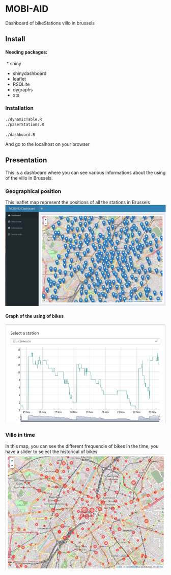# MOBI-AID
Dashboard of bikeStations villo in brussels

## Install
#### Needing packages:  
  * shiny
  * shinydashboard
  * leaflet
  * RSQLite
  * dygraphs
  * xts

### Installation

    ./dynamicTable.R
    ./paserStations.R
    
    ./dashboard.R
 
And go to the localhost on your browser

## Presentation
This is a dashboard where you can see various informations about the using of the villo in Brussels.

### Geographical position
This leaflet map represent the positions of all the stations in Brussels
![markerPosition](pictures/positions.png)

#### Graph of the using of bikes
![plot](pictures/plot.png)

### Villo in time
In this map, you can see the different frequencie of bikes in the time, you have a slider to select the historical of bikes
![time](pictures/freqPlot.png)
